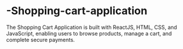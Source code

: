 # -Shopping-cart-application
The Shopping Cart Application is built with ReactJS, HTML, CSS, and JavaScript, enabling users to browse products, manage a cart, and complete secure payments.
